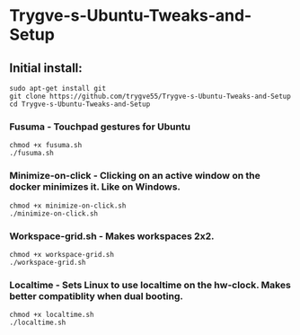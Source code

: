 # Trygve-s-Ubuntu-Tweaks-and-Setup

## Initial install:
```
sudo apt-get install git
git clone https://github.com/trygve55/Trygve-s-Ubuntu-Tweaks-and-Setup
cd Trygve-s-Ubuntu-Tweaks-and-Setup
```

### Fusuma - Touchpad gestures for Ubuntu
```
chmod +x fusuma.sh
./fusuma.sh
```

### Minimize-on-click - Clicking on an active window on the docker minimizes it. Like on Windows.
```
chmod +x minimize-on-click.sh
./minimize-on-click.sh
```
### Workspace-grid.sh - Makes workspaces 2x2.
```
chmod +x workspace-grid.sh
./workspace-grid.sh
```
### Localtime - Sets Linux to use localtime on the hw-clock. Makes better compatiblity when dual booting.
```
chmod +x localtime.sh
./localtime.sh
```
